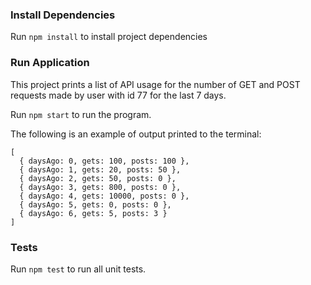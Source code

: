 ### Install Dependencies

Run `npm install` to install project dependencies

### Run Application

This project prints a list of API usage for the number of GET and POST requests made by user with id 77 for the last 7 days.

Run `npm start` to run the program.

The following is an example of output printed to the terminal:
```
[
  { daysAgo: 0, gets: 100, posts: 100 },
  { daysAgo: 1, gets: 20, posts: 50 },
  { daysAgo: 2, gets: 50, posts: 0 },
  { daysAgo: 3, gets: 800, posts: 0 },
  { daysAgo: 4, gets: 10000, posts: 0 },
  { daysAgo: 5, gets: 0, posts: 0 },
  { daysAgo: 6, gets: 5, posts: 3 }
]
```

### Tests

Run `npm test` to run all unit tests.
